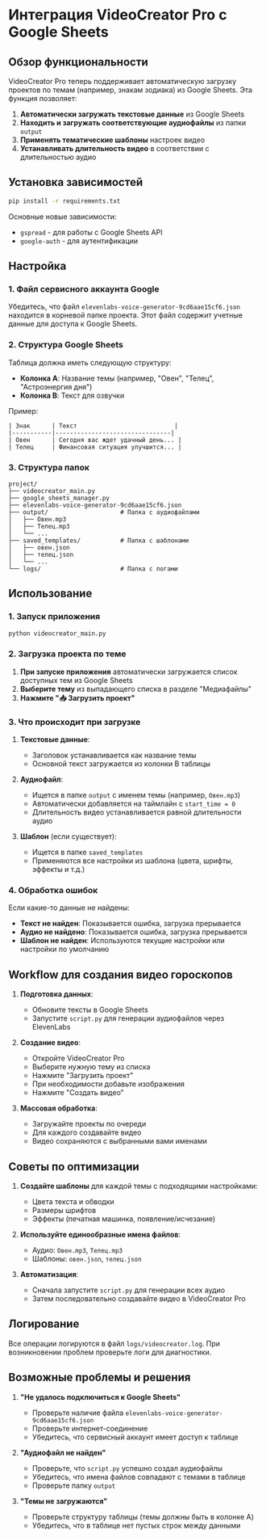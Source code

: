 # Интеграция VideoCreator Pro с Google Sheets

## Обзор функциональности

VideoCreator Pro теперь поддерживает автоматическую загрузку проектов по темам (например, знакам зодиака) из Google Sheets. Эта функция позволяет:

1. **Автоматически загружать текстовые данные** из Google Sheets
2. **Находить и загружать соответствующие аудиофайлы** из папки `output`
3. **Применять тематические шаблоны** настроек видео
4. **Устанавливать длительность видео** в соответствии с длительностью аудио

## Установка зависимостей

```bash
pip install -r requirements.txt
```

Основные новые зависимости:
- `gspread` - для работы с Google Sheets API
- `google-auth` - для аутентификации

## Настройка

### 1. Файл сервисного аккаунта Google

Убедитесь, что файл `elevenlabs-voice-generator-9cd6aae15cf6.json` находится в корневой папке проекта. Этот файл содержит учетные данные для доступа к Google Sheets.

### 2. Структура Google Sheets

Таблица должна иметь следующую структуру:
- **Колонка A**: Название темы (например, "Овен", "Телец", "Астроэнергия дня")
- **Колонка B**: Текст для озвучки

Пример:
```
| Знак      | Текст                           |
|-----------|--------------------------------|
| Овен      | Сегодня вас ждет удачный день... |
| Телец     | Финансовая ситуация улучшится... |
```

### 3. Структура папок

```
project/
├── videocreator_main.py
├── google_sheets_manager.py
├── elevenlabs-voice-generator-9cd6aae15cf6.json
├── output/                    # Папка с аудиофайлами
│   ├── Овен.mp3
│   ├── Телец.mp3
│   └── ...
├── saved_templates/           # Папка с шаблонами
│   ├── овен.json
│   ├── телец.json
│   └── ...
└── logs/                      # Папка с логами
```

## Использование

### 1. Запуск приложения

```bash
python videocreator_main.py
```

### 2. Загрузка проекта по теме

1. **При запуске приложения** автоматически загружается список доступных тем из Google Sheets
2. **Выберите тему** из выпадающего списка в разделе "Медиафайлы"
3. **Нажмите "📥 Загрузить проект"**

### 3. Что происходит при загрузке

1. **Текстовые данные**: 
   - Заголовок устанавливается как название темы
   - Основной текст загружается из колонки B таблицы

2. **Аудиофайл**:
   - Ищется в папке `output` с именем темы (например, `Овен.mp3`)
   - Автоматически добавляется на таймлайн с `start_time = 0`
   - Длительность видео устанавливается равной длительности аудио

3. **Шаблон** (если существует):
   - Ищется в папке `saved_templates` 
   - Применяются все настройки из шаблона (цвета, шрифты, эффекты и т.д.)

### 4. Обработка ошибок

Если какие-то данные не найдены:
- **Текст не найден**: Показывается ошибка, загрузка прерывается
- **Аудио не найдено**: Показывается ошибка, загрузка прерывается
- **Шаблон не найден**: Используются текущие настройки или настройки по умолчанию

## Workflow для создания видео гороскопов

1. **Подготовка данных**:
   - Обновите тексты в Google Sheets
   - Запустите `script.py` для генерации аудиофайлов через ElevenLabs

2. **Создание видео**:
   - Откройте VideoCreator Pro
   - Выберите нужную тему из списка
   - Нажмите "Загрузить проект"
   - При необходимости добавьте изображения
   - Нажмите "Создать видео"

3. **Массовая обработка**:
   - Загружайте проекты по очереди
   - Для каждого создавайте видео
   - Видео сохраняются с выбранными вами именами

## Советы по оптимизации

1. **Создайте шаблоны** для каждой темы с подходящими настройками:
   - Цвета текста и обводки
   - Размеры шрифтов
   - Эффекты (печатная машинка, появление/исчезание)

2. **Используйте единообразные имена файлов**:
   - Аудио: `Овен.mp3`, `Телец.mp3`
   - Шаблоны: `овен.json`, `телец.json`

3. **Автоматизация**:
   - Сначала запустите `script.py` для генерации всех аудио
   - Затем последовательно создавайте видео в VideoCreator Pro

## Логирование

Все операции логируются в файл `logs/videocreator.log`. При возникновении проблем проверьте логи для диагностики.

## Возможные проблемы и решения

1. **"Не удалось подключиться к Google Sheets"**
   - Проверьте наличие файла `elevenlabs-voice-generator-9cd6aae15cf6.json`
   - Проверьте интернет-соединение
   - Убедитесь, что сервисный аккаунт имеет доступ к таблице

2. **"Аудиофайл не найден"**
   - Проверьте, что `script.py` успешно создал аудиофайлы
   - Убедитесь, что имена файлов совпадают с темами в таблице
   - Проверьте папку `output`

3. **"Темы не загружаются"**
   - Проверьте структуру таблицы (темы должны быть в колонке A)
   - Убедитесь, что в таблице нет пустых строк между данными